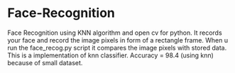 # Face-Recognition
Face Recognition using KNN algorithm and open cv for python. It records your face and record the image pixels in form of a rectangle frame. When u run the face_recog.py script it compares the image pixels with stored data. This is a implementation of knn classifier.
Accuracy = 98.4 (using knn) because of small dataset.
